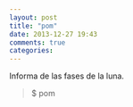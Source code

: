 ```yaml
---
layout: post
title: "pom"
date: 2013-12-27 19:43
comments: true
categories: 
---
```

Informa de las fases de la luna.

>$ pom

